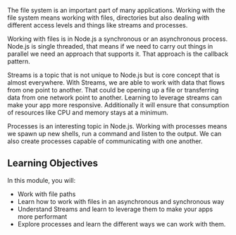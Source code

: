 The file system is an important part of many applications. Working with the file system means working with files, directories but also dealing with different access levels and things like streams and processes.

Working with files is in Node.js a synchronous or an asynchronous process. Node.js is single threaded, that means if we need to carry out things in parallel we need an approach that supports it. That approach is the callback pattern.

Streams is a topic that is not unique to Node.js but is core concept that is almost everywhere. With Streams, we are able to work with data that flows from one point to another. That could be opening up a file or transferring data from one network point to another. Learning to leverage streams can make your app more responsive. Additionally it will ensure that consumption of resources like CPU and memory stays at a minimum.

Processes is an interesting topic in Node.js. Working with processes means we spawn up new shells, run a command and listen to the output. We can also create processes capable of communicating with one another.

## Learning Objectives

In this module, you will:

- Work with file paths
- Learn how to work with files in an asynchronous and synchronous way
- Understand Streams and learn to leverage them to make your apps more performant
- Explore processes and learn the different ways we can work with them.
